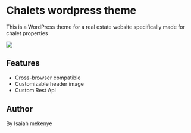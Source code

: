 # Chalets wordpress theme

This is a WordPress theme for a real estate website specifically made for chalet properties
<!-- ![alt](https://ibb.co/mCxB0gc, '') -->
<img src="./wp-content/uploads/FireShot Capture 007 - Chalets & Cavair - dev-chaltets.pantheonsite.io.png"/>


Features
-------------------------------
* Cross-browser compatible
* Customizable header image
* Custom Rest Api

## Author
By Isaiah mekenye




